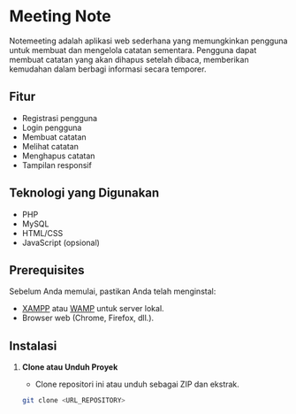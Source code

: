 # Meeting Note

Notemeeting adalah aplikasi web sederhana yang memungkinkan pengguna untuk membuat dan mengelola catatan sementara. Pengguna dapat membuat catatan yang akan dihapus setelah dibaca, memberikan kemudahan dalam berbagi informasi secara temporer.

## Fitur

- Registrasi pengguna
- Login pengguna
- Membuat catatan
- Melihat catatan
- Menghapus catatan
- Tampilan responsif

## Teknologi yang Digunakan

- PHP
- MySQL
- HTML/CSS
- JavaScript (opsional)

## Prerequisites

Sebelum Anda memulai, pastikan Anda telah menginstal:

- [XAMPP](https://www.apachefriends.org/index.html) atau [WAMP](http://www.wampserver.com/en/) untuk server lokal.
- Browser web (Chrome, Firefox, dll.).

## Instalasi

1. **Clone atau Unduh Proyek**
   - Clone repositori ini atau unduh sebagai ZIP dan ekstrak.

   ```bash
   git clone <URL_REPOSITORY>
   
